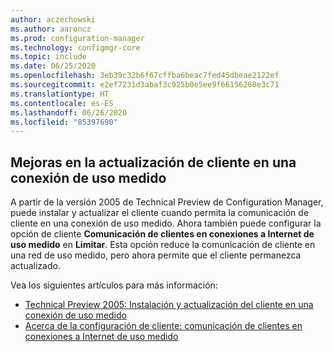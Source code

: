 ```yaml
---
author: aczechowski
ms.author: aaroncz
ms.prod: configuration-manager
ms.technology: configmgr-core
ms.topic: include
ms.date: 06/25/2020
ms.openlocfilehash: 3eb39c32b6f67cffba6beac7fed45dbeae2122ef
ms.sourcegitcommit: e2ef7231d3abaf3c925b0e5ee9f66156260e3c71
ms.translationtype: HT
ms.contentlocale: es-ES
ms.lasthandoff: 06/26/2020
ms.locfileid: "85397690"
---
```

## <a name="improvements-to-client-upgrade-on-a-metered-connection"></a><a name="bkmk_meter"></a> Mejoras en la actualización de cliente en una conexión de uso medido

<!--6976145-->

A partir de la versión 2005 de Technical Preview de Configuration Manager, puede instalar y actualizar el cliente cuando permita la comunicación de cliente en una conexión de uso medido. Ahora también puede configurar la opción de cliente **Comunicación de clientes en conexiones a Internet de uso medido** en **Limitar**. Esta opción reduce la comunicación de cliente en una red de uso medido, pero ahora permite que el cliente permanezca actualizado.

Vea los siguientes artículos para más información:

- [Technical Preview 2005: Instalación y actualización del cliente en una conexión de uso medido](../../technical-preview-2005.md#bkmk_meter)
- [Acerca de la configuración de cliente: comunicación de clientes en conexiones a Internet de uso medido](../../../../clients/deploy/about-client-settings.md#client-communication-on-metered-internet-connections)
